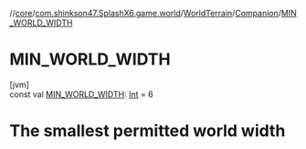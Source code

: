 //[core](../../../../index.md)/[com.shinkson47.SplashX6.game.world](../../index.md)/[WorldTerrain](../index.md)/[Companion](index.md)/[MIN_WORLD_WIDTH](-m-i-n_-w-o-r-l-d_-w-i-d-t-h.md)

# MIN_WORLD_WIDTH

[jvm]\
const val [MIN_WORLD_WIDTH](-m-i-n_-w-o-r-l-d_-w-i-d-t-h.md): [Int](https://kotlinlang.org/api/latest/jvm/stdlib/kotlin/-int/index.html) = 6

# The smallest permitted world width

